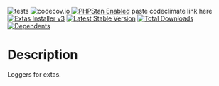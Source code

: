 ![tests](https://github.com/jeyroik/extas-loggers/workflows/PHP%20Composer/badge.svg?branch=master&event=push)
![codecov.io](https://codecov.io/gh/jeyroik/extas-loggers/coverage.svg?branch=master)
<a href="https://github.com/phpstan/phpstan"><img src="https://img.shields.io/badge/PHPStan-enabled-brightgreen.svg?style=flat" alt="PHPStan Enabled"></a>
paste codeclimate link here
<a href="https://github.com/jeyroik/extas-installer/" title="Extas Installer v3"><img alt="Extas Installer v3" src="https://img.shields.io/badge/installer-v3-green"></a>
[![Latest Stable Version](https://poser.pugx.org/jeyroik/extas-loggers/v)](//packagist.org/packages/jeyroik/extas-q-crawlers)
[![Total Downloads](https://poser.pugx.org/jeyroik/extas-loggers/downloads)](//packagist.org/packages/jeyroik/extas-q-crawlers)
[![Dependents](https://poser.pugx.org/jeyroik/extas-loggers/dependents)](//packagist.org/packages/jeyroik/extas-q-crawlers)

# Description

Loggers for extas.